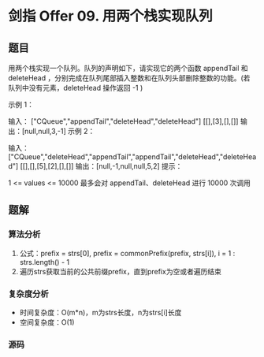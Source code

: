 # 剑指 Offer 09. 用两个栈实现队列
## 题目

用两个栈实现一个队列。队列的声明如下，请实现它的两个函数 appendTail 和 deleteHead ，分别完成在队列尾部插入整数和在队列头部删除整数的功能。(若队列中没有元素，deleteHead 操作返回 -1 )

 

示例 1：

输入：
["CQueue","appendTail","deleteHead","deleteHead"]
[[],[3],[],[]]
输出：[null,null,3,-1]
示例 2：

输入：
["CQueue","deleteHead","appendTail","appendTail","deleteHead","deleteHead"]
[[],[],[5],[2],[],[]]
输出：[null,-1,null,null,5,2]
提示：

1 <= values <= 10000
最多会对 appendTail、deleteHead 进行 10000 次调用

## 题解
### 算法分析
1. 公式：prefix = strs[0], prefix = commonPrefix(prefix, strs[i]), i = 1 : strs.length() - 1
2. 遍历strs获取当前的公共前缀prefix，直到prefix为空或者遍历结束
### 复杂度分析
+ 时间复杂度：O(m*n)，m为strs长度，n为strs[i]长度
+ 空间复杂度：O(1)
### 源码
```C++ []

